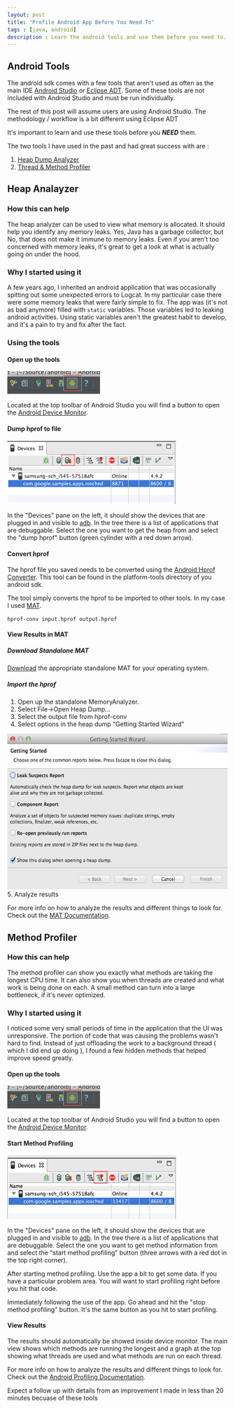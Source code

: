 ```yaml
---
layout: post
title: "Profile Android App Before You Need To"
tags : [java, android]
description : Learn the android tools and use them before you need to.
---
```


## Android Tools

The android sdk comes with a few tools that aren't used as often as the main IDE [Android Studio](http://developer.android.com/sdk/installing/studio.html) or [Eclipse ADT](http://developer.android.com/tools/sdk/eclipse-adt.html).  Some of these tools are not included with Android Studio and must be run individually.

<div class="alert success">The rest of this post will assume users are using Android Studio.  The methodology / workflow is a bit different using Eclipse ADT</div>

It's important to learn and use these tools before you **_NEED_** them.

The two tools I have used in the past and had great success with are :

1. [Heap Dump Analyzer](#heapanalyzer)
2. [Thread & Method Profiler](#methodprofiler)

## Heap Analayzer

### How this can help

The heap analyzer can be used to view what memory is allocated.  It should help you identify any memory leaks.  Yes, Java has a garbage collector, but No, that does not make it immune to memory leaks.  Even if you aren't too concerned with memory leaks, it's great to get a look at what is actually going on under the hood.

### Why I started using it

A few years ago, I inherited an android application that was occasionally spitting out some unexpected errors to Logcat.  In my particular case there were some memory leaks that were fairly simple to fix.  The app was (it's not as bad anymore) filled with ```static``` variables.  Those variables led to leaking android activities.  Using static variables aren't the greatest habit to develop, and it's a pain to try and fix after the fact.

### Using the tools

#### Open up the tools
<img alt="Android Studio Device Monitor" style="width:212px;height:52px" src="/assets/img/profile-android/android_monitor.png" />

Located at the top toolbar of Android Studio you will find a button to open the [Android Device Monitor](http://developer.android.com/tools/help/monitor.html).

#### Dump hprof to file
![Dump Hprof](/assets/img/profile-android/dump_hprof.png)

In the "Devices" pane on the left, it should show the devices that are plugged in and visible to [adb](http://developer.android.com/tools/help/adb.html).  In the tree there is a list of applications that are debuggable.  Select the one you want to get the heap from and select the "dump hprof" button (green cylinder with a red down arrow).

#### Convert hprof

The hprof file you saved needs to be converted using the [Android Hprof Converter](http://developer.android.com/tools/help/hprof-conv.html).  This tool can be found in the platform-tools directory of you android sdk.

The tool simply converts the hprof to be imported to other tools.  In my case I used [MAT](http://www.eclipse.org/mat/).

``` shell
hprof-conv input.hprof output.hprof
```

#### View Results in MAT

##### Download Standalone MAT
[Download](http://www.eclipse.org/mat/downloads.php) the appropriate standalone MAT for your operating system.

##### Import the hprof

1. Open up the standalone MemoryAnalyzer.
2. Select File->Open Heap Dump...
3. Select the output file from hprof-conv
4. Select options in the heap dump "Getting Started Wizard"
<img alt="MAT Getting Started Wizard" style="height:355px;width:567px" src="/assets/img/profile-android/mat_getting_started.png" />
5. Analyze results

For more info on how to analyze the results and different things to look for.  Check out the [MAT Documentation](http://help.eclipse.org/luna/index.jsp?topic=/org.eclipse.mat.ui.help/welcome.html).

## Method Profiler

### How this can help
The method profiler can show you exactly what methods are taking the longest CPU time.  It can also show you when threads are created and what work is being done on each.  A small method can turn into a large bottleneck, if it's never optimized.

### Why I started using it
I noticed some very small periods of time in the application that the UI was unresponsive.  The portion of code that was causing the problems wasn't hard to find.  Instead of just offloading the work to a background thread ( which I did end up doing ), I found a few hidden methods that helped improve speed greatly.

#### Open up the tools
<img alt="Android Studio Device Monitor" style="width:212px;height:52px" src="/assets/img/profile-android/android_monitor.png" />

Located at the top toolbar of Android Studio you will find a button to open the [Android Device Monitor](http://developer.android.com/tools/help/monitor.html).

#### Start Method Profiling
<img alt="Start Method Profiling" style="width:386px;height:146px;" src="/assets/img/profile-android/start_method_profiling.png" />

In the "Devices" pane on the left, it should show the devices that are plugged in and visible to [adb](http://developer.android.com/tools/help/adb.html).  In the tree there is a list of applications that are debuggable.  Select the one you want to get method information from and select the "start method profiling" button (three arrows with a red dot in the top right corner).

After starting method profiling.  Use the app a bit to get some data.  If you have a particular problem area.  You will want to start profiling right before you hit that code.

Immediately following the use of the app.  Go ahead and hit the "stop method profiling" button.  It's the same button as you hit to start profiling.

#### View Results
The results should automatically be showed inside device monitor.  The main view shows which methods are running the longest and a graph at the top showing what threads are used and what methods are run on each thread.

For more info on how to analyze the results and different things to look for.  Check out the [Android Profiling Documentation](http://developer.android.com/tools/debugging/debugging-tracing.html).


<div class="alert secondary">Expect a follow up with details from an improvement I made in less than 20 minutes becuase of these tools</div>
